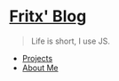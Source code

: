 # [Fritx' Blog](.)

> Life is short, I use JS.

- [Projects](projects/index.md)
- [About Me](aboutme.md)
